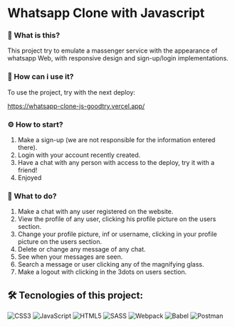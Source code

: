 # Whatsapp Clone with Javascript

### 🤔 What is this?

This project try to emulate a massenger service with the appearance of whatsapp Web, with responsive design and sign-up/login implementations.

### 👾 How can i use it?

To use the project, try with the next deploy:

https://whatsapp-clone-js-goodtry.vercel.app/

### ⚙️ How to start?
1. Make a sign-up (we are not responsible for the information entered there).
2. Login with your account recently created.
3. Have a chat with any person with access to the deploy, try it with a friend!
4. Enjoyed

### 🔎 What to do?
1. Make a chat with any user registered on the website.
2. View the profile of any user, clicking his profile picture on the users section.
3. Change your profile picture, inf or username, clicking in your profile picture on the users section.
4. Delete or change any message of any chat.
5. See when your messages are seen.
6. Search a message or user clicking any of the magnifying glass.
7. Make a logout with clicking in the 3dots on users section.


## 🛠️ Tecnologies of this project:
![CSS3](https://img.shields.io/badge/css3-%231572B6.svg?style=plastic&logo=css3&logoColor=white) ![JavaScript](https://img.shields.io/badge/javascript-%23323330.svg?style=plastic&logo=javascript&logoColor=%23F7DF1E) ![HTML5](https://img.shields.io/badge/html5-%23E34F26.svg?style=plastic&logo=html5&logoColor=white)  ![SASS](https://img.shields.io/badge/SASS-hotpink.svg?style=plastic&logo=SASS&logoColor=white)  ![Webpack](https://img.shields.io/badge/webpack-%238DD6F9.svg?style=plastic&logo=webpack&logoColor=black) ![Babel](https://img.shields.io/badge/Babel-F9DC3e?style=plastic&logo=babel&logoColor=black) ![Postman](https://img.shields.io/badge/Postman-FF6C37?style=plastic&logo=postman&logoColor=white)
